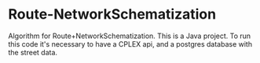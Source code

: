 # Route-NetworkSchematization
Algorithm for Route+NetworkSchematization.
This is a Java project. To run this code it's necessary to have a CPLEX api, and a postgres database with the street data.
